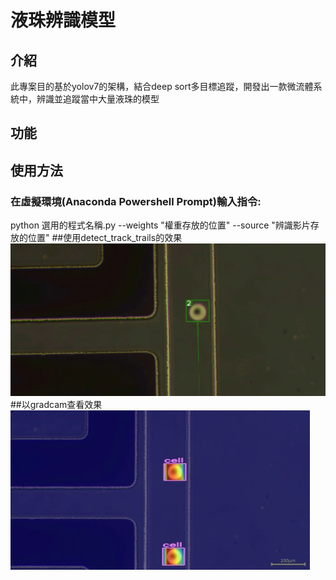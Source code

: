 # 液珠辨識模型
## 介紹
此專案目的基於yolov7的架構，結合deep sort多目標追蹤，開發出一款微流體系統中，辨識並追蹤當中大量液珠的模型
## 功能

## 使用方法
### 在虛擬環境(Anaconda Powershell Prompt)輸入指令:
python 選用的程式名稱.py --weights "權重存放的位置" --source "辨識影片存放的位置"
##使用detect_track_trails的效果
 <img src="img.png">
##以gradcam查看效果
<img src=grad_cam測試圖.jpg>
